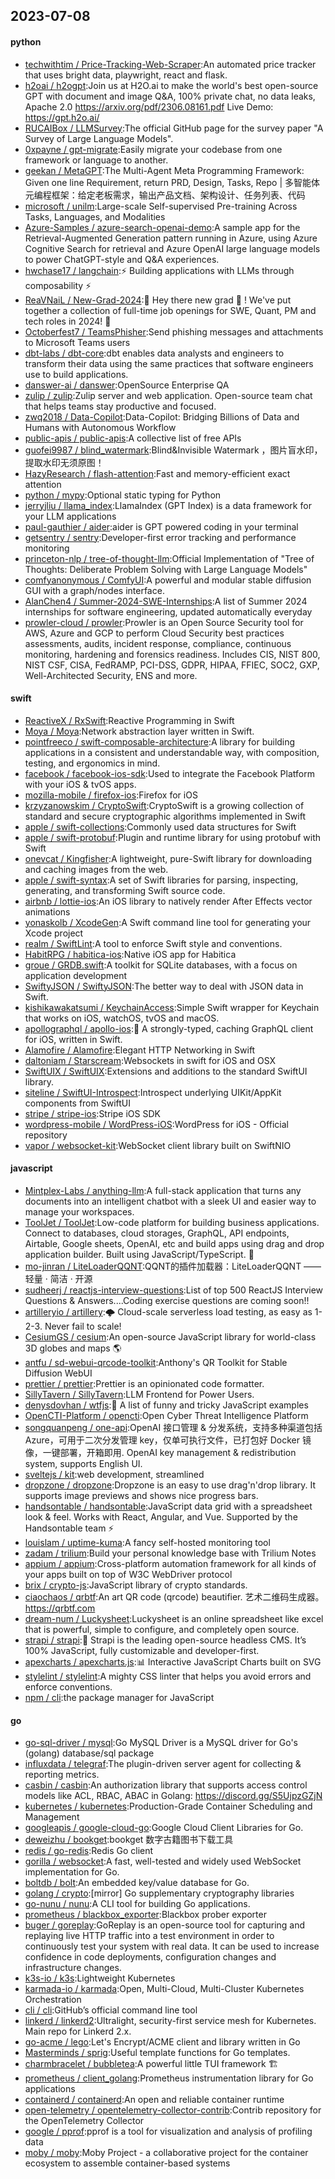 ## 2023-07-08

#### python
* [techwithtim / Price-Tracking-Web-Scraper](https://github.com/techwithtim/Price-Tracking-Web-Scraper):An automated price tracker that uses bright data, playwright, react and flask.
* [h2oai / h2ogpt](https://github.com/h2oai/h2ogpt):Join us at H2O.ai to make the world's best open-source GPT with document and image Q&A, 100% private chat, no data leaks, Apache 2.0 https://arxiv.org/pdf/2306.08161.pdf Live Demo: https://gpt.h2o.ai/
* [RUCAIBox / LLMSurvey](https://github.com/RUCAIBox/LLMSurvey):The official GitHub page for the survey paper "A Survey of Large Language Models".
* [0xpayne / gpt-migrate](https://github.com/0xpayne/gpt-migrate):Easily migrate your codebase from one framework or language to another.
* [geekan / MetaGPT](https://github.com/geekan/MetaGPT):The Multi-Agent Meta Programming Framework: Given one line Requirement, return PRD, Design, Tasks, Repo | 多智能体元编程框架：给定老板需求，输出产品文档、架构设计、任务列表、代码
* [microsoft / unilm](https://github.com/microsoft/unilm):Large-scale Self-supervised Pre-training Across Tasks, Languages, and Modalities
* [Azure-Samples / azure-search-openai-demo](https://github.com/Azure-Samples/azure-search-openai-demo):A sample app for the Retrieval-Augmented Generation pattern running in Azure, using Azure Cognitive Search for retrieval and Azure OpenAI large language models to power ChatGPT-style and Q&A experiences.
* [hwchase17 / langchain](https://github.com/hwchase17/langchain):⚡
Building applications with LLMs through composability
⚡
* [ReaVNaiL / New-Grad-2024](https://github.com/ReaVNaiL/New-Grad-2024):👋
Hey there new grad
🎉
! We've put together a collection of full-time job openings for SWE, Quant, PM and tech roles in 2024!
🚀
* [Octoberfest7 / TeamsPhisher](https://github.com/Octoberfest7/TeamsPhisher):Send phishing messages and attachments to Microsoft Teams users
* [dbt-labs / dbt-core](https://github.com/dbt-labs/dbt-core):dbt enables data analysts and engineers to transform their data using the same practices that software engineers use to build applications.
* [danswer-ai / danswer](https://github.com/danswer-ai/danswer):OpenSource Enterprise QA
* [zulip / zulip](https://github.com/zulip/zulip):Zulip server and web application. Open-source team chat that helps teams stay productive and focused.
* [zwq2018 / Data-Copilot](https://github.com/zwq2018/Data-Copilot):Data-Copilot: Bridging Billions of Data and Humans with Autonomous Workflow
* [public-apis / public-apis](https://github.com/public-apis/public-apis):A collective list of free APIs
* [guofei9987 / blind_watermark](https://github.com/guofei9987/blind_watermark):Blind&Invisible Watermark ，图片盲水印，提取水印无须原图！
* [HazyResearch / flash-attention](https://github.com/HazyResearch/flash-attention):Fast and memory-efficient exact attention
* [python / mypy](https://github.com/python/mypy):Optional static typing for Python
* [jerryjliu / llama_index](https://github.com/jerryjliu/llama_index):LlamaIndex (GPT Index) is a data framework for your LLM applications
* [paul-gauthier / aider](https://github.com/paul-gauthier/aider):aider is GPT powered coding in your terminal
* [getsentry / sentry](https://github.com/getsentry/sentry):Developer-first error tracking and performance monitoring
* [princeton-nlp / tree-of-thought-llm](https://github.com/princeton-nlp/tree-of-thought-llm):Official Implementation of "Tree of Thoughts: Deliberate Problem Solving with Large Language Models"
* [comfyanonymous / ComfyUI](https://github.com/comfyanonymous/ComfyUI):A powerful and modular stable diffusion GUI with a graph/nodes interface.
* [AlanChen4 / Summer-2024-SWE-Internships](https://github.com/AlanChen4/Summer-2024-SWE-Internships):A list of Summer 2024 internships for software engineering, updated automatically everyday
* [prowler-cloud / prowler](https://github.com/prowler-cloud/prowler):Prowler is an Open Source Security tool for AWS, Azure and GCP to perform Cloud Security best practices assessments, audits, incident response, compliance, continuous monitoring, hardening and forensics readiness. Includes CIS, NIST 800, NIST CSF, CISA, FedRAMP, PCI-DSS, GDPR, HIPAA, FFIEC, SOC2, GXP, Well-Architected Security, ENS and more.

#### swift
* [ReactiveX / RxSwift](https://github.com/ReactiveX/RxSwift):Reactive Programming in Swift
* [Moya / Moya](https://github.com/Moya/Moya):Network abstraction layer written in Swift.
* [pointfreeco / swift-composable-architecture](https://github.com/pointfreeco/swift-composable-architecture):A library for building applications in a consistent and understandable way, with composition, testing, and ergonomics in mind.
* [facebook / facebook-ios-sdk](https://github.com/facebook/facebook-ios-sdk):Used to integrate the Facebook Platform with your iOS & tvOS apps.
* [mozilla-mobile / firefox-ios](https://github.com/mozilla-mobile/firefox-ios):Firefox for iOS
* [krzyzanowskim / CryptoSwift](https://github.com/krzyzanowskim/CryptoSwift):CryptoSwift is a growing collection of standard and secure cryptographic algorithms implemented in Swift
* [apple / swift-collections](https://github.com/apple/swift-collections):Commonly used data structures for Swift
* [apple / swift-protobuf](https://github.com/apple/swift-protobuf):Plugin and runtime library for using protobuf with Swift
* [onevcat / Kingfisher](https://github.com/onevcat/Kingfisher):A lightweight, pure-Swift library for downloading and caching images from the web.
* [apple / swift-syntax](https://github.com/apple/swift-syntax):A set of Swift libraries for parsing, inspecting, generating, and transforming Swift source code.
* [airbnb / lottie-ios](https://github.com/airbnb/lottie-ios):An iOS library to natively render After Effects vector animations
* [yonaskolb / XcodeGen](https://github.com/yonaskolb/XcodeGen):A Swift command line tool for generating your Xcode project
* [realm / SwiftLint](https://github.com/realm/SwiftLint):A tool to enforce Swift style and conventions.
* [HabitRPG / habitica-ios](https://github.com/HabitRPG/habitica-ios):Native iOS app for Habitica
* [groue / GRDB.swift](https://github.com/groue/GRDB.swift):A toolkit for SQLite databases, with a focus on application development
* [SwiftyJSON / SwiftyJSON](https://github.com/SwiftyJSON/SwiftyJSON):The better way to deal with JSON data in Swift.
* [kishikawakatsumi / KeychainAccess](https://github.com/kishikawakatsumi/KeychainAccess):Simple Swift wrapper for Keychain that works on iOS, watchOS, tvOS and macOS.
* [apollographql / apollo-ios](https://github.com/apollographql/apollo-ios):📱
A strongly-typed, caching GraphQL client for iOS, written in Swift.
* [Alamofire / Alamofire](https://github.com/Alamofire/Alamofire):Elegant HTTP Networking in Swift
* [daltoniam / Starscream](https://github.com/daltoniam/Starscream):Websockets in swift for iOS and OSX
* [SwiftUIX / SwiftUIX](https://github.com/SwiftUIX/SwiftUIX):Extensions and additions to the standard SwiftUI library.
* [siteline / SwiftUI-Introspect](https://github.com/siteline/SwiftUI-Introspect):Introspect underlying UIKit/AppKit components from SwiftUI
* [stripe / stripe-ios](https://github.com/stripe/stripe-ios):Stripe iOS SDK
* [wordpress-mobile / WordPress-iOS](https://github.com/wordpress-mobile/WordPress-iOS):WordPress for iOS - Official repository
* [vapor / websocket-kit](https://github.com/vapor/websocket-kit):WebSocket client library built on SwiftNIO

#### javascript
* [Mintplex-Labs / anything-llm](https://github.com/Mintplex-Labs/anything-llm):A full-stack application that turns any documents into an intelligent chatbot with a sleek UI and easier way to manage your workspaces.
* [ToolJet / ToolJet](https://github.com/ToolJet/ToolJet):Low-code platform for building business applications. Connect to databases, cloud storages, GraphQL, API endpoints, Airtable, Google sheets, OpenAI, etc and build apps using drag and drop application builder. Built using JavaScript/TypeScript.
🚀
* [mo-jinran / LiteLoaderQQNT](https://github.com/mo-jinran/LiteLoaderQQNT):QQNT的插件加载器：LiteLoaderQQNT —— 轻量 · 简洁 · 开源
* [sudheerj / reactjs-interview-questions](https://github.com/sudheerj/reactjs-interview-questions):List of top 500 ReactJS Interview Questions & Answers....Coding exercise questions are coming soon!!
* [artilleryio / artillery](https://github.com/artilleryio/artillery):🌩
Cloud-scale serverless load testing, as easy as 1-2-3. Never fail to scale!
* [CesiumGS / cesium](https://github.com/CesiumGS/cesium):An open-source JavaScript library for world-class 3D globes and maps
🌎
* [antfu / sd-webui-qrcode-toolkit](https://github.com/antfu/sd-webui-qrcode-toolkit):Anthony's QR Toolkit for Stable Diffusion WebUI
* [prettier / prettier](https://github.com/prettier/prettier):Prettier is an opinionated code formatter.
* [SillyTavern / SillyTavern](https://github.com/SillyTavern/SillyTavern):LLM Frontend for Power Users.
* [denysdovhan / wtfjs](https://github.com/denysdovhan/wtfjs):🤪
A list of funny and tricky JavaScript examples
* [OpenCTI-Platform / opencti](https://github.com/OpenCTI-Platform/opencti):Open Cyber Threat Intelligence Platform
* [songquanpeng / one-api](https://github.com/songquanpeng/one-api):OpenAI 接口管理 & 分发系统，支持多种渠道包括 Azure，可用于二次分发管理 key，仅单可执行文件，已打包好 Docker 镜像，一键部署，开箱即用. OpenAI key management & redistribution system, supports English UI.
* [sveltejs / kit](https://github.com/sveltejs/kit):web development, streamlined
* [dropzone / dropzone](https://github.com/dropzone/dropzone):Dropzone is an easy to use drag'n'drop library. It supports image previews and shows nice progress bars.
* [handsontable / handsontable](https://github.com/handsontable/handsontable):JavaScript data grid with a spreadsheet look & feel. Works with React, Angular, and Vue. Supported by the Handsontable team
⚡
* [louislam / uptime-kuma](https://github.com/louislam/uptime-kuma):A fancy self-hosted monitoring tool
* [zadam / trilium](https://github.com/zadam/trilium):Build your personal knowledge base with Trilium Notes
* [appium / appium](https://github.com/appium/appium):Cross-platform automation framework for all kinds of your apps built on top of W3C WebDriver protocol
* [brix / crypto-js](https://github.com/brix/crypto-js):JavaScript library of crypto standards.
* [ciaochaos / qrbtf](https://github.com/ciaochaos/qrbtf):An art QR code (qrcode) beautifier. 艺术二维码生成器。https://qrbtf.com
* [dream-num / Luckysheet](https://github.com/dream-num/Luckysheet):Luckysheet is an online spreadsheet like excel that is powerful, simple to configure, and completely open source.
* [strapi / strapi](https://github.com/strapi/strapi):🚀 Strapi is the leading open-source headless CMS. It’s 100% JavaScript, fully customizable and developer-first.
* [apexcharts / apexcharts.js](https://github.com/apexcharts/apexcharts.js):📊 Interactive JavaScript Charts built on SVG
* [stylelint / stylelint](https://github.com/stylelint/stylelint):A mighty CSS linter that helps you avoid errors and enforce conventions.
* [npm / cli](https://github.com/npm/cli):the package manager for JavaScript

#### go
* [go-sql-driver / mysql](https://github.com/go-sql-driver/mysql):Go MySQL Driver is a MySQL driver for Go's (golang) database/sql package
* [influxdata / telegraf](https://github.com/influxdata/telegraf):The plugin-driven server agent for collecting & reporting metrics.
* [casbin / casbin](https://github.com/casbin/casbin):An authorization library that supports access control models like ACL, RBAC, ABAC in Golang: https://discord.gg/S5UjpzGZjN
* [kubernetes / kubernetes](https://github.com/kubernetes/kubernetes):Production-Grade Container Scheduling and Management
* [googleapis / google-cloud-go](https://github.com/googleapis/google-cloud-go):Google Cloud Client Libraries for Go.
* [deweizhu / bookget](https://github.com/deweizhu/bookget):bookget 数字古籍图书下载工具
* [redis / go-redis](https://github.com/redis/go-redis):Redis Go client
* [gorilla / websocket](https://github.com/gorilla/websocket):A fast, well-tested and widely used WebSocket implementation for Go.
* [boltdb / bolt](https://github.com/boltdb/bolt):An embedded key/value database for Go.
* [golang / crypto](https://github.com/golang/crypto):[mirror] Go supplementary cryptography libraries
* [go-nunu / nunu](https://github.com/go-nunu/nunu):A CLI tool for building Go applications.
* [prometheus / blackbox_exporter](https://github.com/prometheus/blackbox_exporter):Blackbox prober exporter
* [buger / goreplay](https://github.com/buger/goreplay):GoReplay is an open-source tool for capturing and replaying live HTTP traffic into a test environment in order to continuously test your system with real data. It can be used to increase confidence in code deployments, configuration changes and infrastructure changes.
* [k3s-io / k3s](https://github.com/k3s-io/k3s):Lightweight Kubernetes
* [karmada-io / karmada](https://github.com/karmada-io/karmada):Open, Multi-Cloud, Multi-Cluster Kubernetes Orchestration
* [cli / cli](https://github.com/cli/cli):GitHub’s official command line tool
* [linkerd / linkerd2](https://github.com/linkerd/linkerd2):Ultralight, security-first service mesh for Kubernetes. Main repo for Linkerd 2.x.
* [go-acme / lego](https://github.com/go-acme/lego):Let's Encrypt/ACME client and library written in Go
* [Masterminds / sprig](https://github.com/Masterminds/sprig):Useful template functions for Go templates.
* [charmbracelet / bubbletea](https://github.com/charmbracelet/bubbletea):A powerful little TUI framework
🏗
* [prometheus / client_golang](https://github.com/prometheus/client_golang):Prometheus instrumentation library for Go applications
* [containerd / containerd](https://github.com/containerd/containerd):An open and reliable container runtime
* [open-telemetry / opentelemetry-collector-contrib](https://github.com/open-telemetry/opentelemetry-collector-contrib):Contrib repository for the OpenTelemetry Collector
* [google / pprof](https://github.com/google/pprof):pprof is a tool for visualization and analysis of profiling data
* [moby / moby](https://github.com/moby/moby):Moby Project - a collaborative project for the container ecosystem to assemble container-based systems
